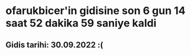 # ofarukbicer'in gidisine son 6 gun 14 saat 52 dakika 59 saniye kaldi

## Gidis tarihi: 30.09.2022 :(